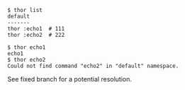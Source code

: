 ```
$ thor list
default
-------
thor :echo1  # 111
thor :echo2  # 222
```

```
$ thor echo1
echo1
$ thor echo2
Could not find command "echo2" in "default" namespace.
```

See fixed branch for a potential resolution.

